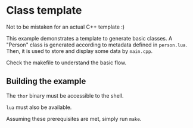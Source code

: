 # Class template

Not to be mistaken for an actual C++ template :)

This example demonstrates a template to generate basic classes.
A "Person" class is generated according to metadata defined in `person.lua`.
Then, it is used to store and display some data by `main.cpp`.

Check the makefile to understand the basic flow.

## Building the example

The `thor` binary must be accessible to the shell.

`lua` must also be available.

Assuming these prerequisites are met, simply run `make`.